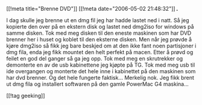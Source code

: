 [[!meta  title="Brenne DVD"]]
[[!meta  date="2006-05-02 21:48:32"]]
<a href="http://www.flickr.com/photos/sakarias/139188969/" title="photo sharing"><img src="http://static.flickr.com/48/139188969_ce94649222_m.jpg" alt="" style="border: solid 1px #000000;"  /></a>

I dag skulle jeg brenne ut en dmg fil jeg har hadde lastet ned i natt. Så jeg kopierte den over på en ekstern disk og lastet ned dmg2iso for windows på samme disken. Tok med meg disken til den eneste maskinen som har DVD brenner her i huset og koblet til den eksterne disken. Men når jeg prøvde å kjøre dmg2iso så fikk jeg bare beskjed om at den ikke fant noen partisjoner i dmg fila, enda jeg fikk mountet den helt perfekt på macen. Etter å prøvd og feilet en god del ganger så ga jeg opp. Tok med meg en skrutrekker og demonterte en av de usb kabinettene jeg kjøpte på TG. Tok med meg usb til ide overgangen og monterte det hele inne i kabinettet på den maskinen som har dvd brenner. Og det hele fungerte faktisk... Merkelig nok. Jeg fikk brent ut dmg fila og installert softwaren på den gamle PowerMac G4 maskina...
<br clear="all"  />

[[!tag  geeking]]